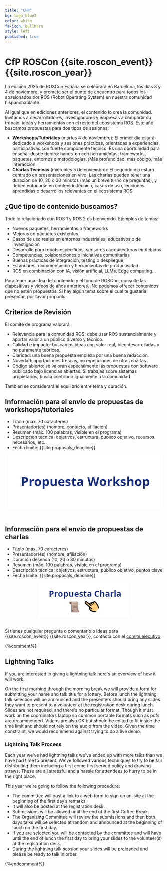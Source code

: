 ```yaml
---
title: "CFP"
bg: logo_blue2
color: white
fa-icon: bullhorn
style: left
published: true
---
```


# CfP ROSCon {{site.roscon_event}} {{site.roscon_year}} 


La edición 2025 de ROSCon España se celebrará en Barcelona, los días 3 y 4 de noviembre, y promete ser el punto de encuentro para todos los apasionados por ROS (Robot Operating System) en nuestra comunidad hispanohablante. 

Al igual que en ediciones anteriores, el contenido lo crea la comunidad. Invitamos a desarrolladores, investigadores y empresas a compartir su trabajo, ideas y herramientas con el resto del ecosistema ROS. Este año buscamos propuestas para dos tipos de sesiones: 
- **Workshops/Tutoriales** (martes 4 de noviembre): El primer día estará dedicado a workshops y sesiones prácticas, orientadas a experiencias participativas con fuerte componente técnico. Es una oportunidad para enseñar desde dentro: hands-on con herramientas, frameworks, paquetes, entornos o metodologías. ¡Más profundidad, más código, más interacción! 
- **Charlas Técnicas** (miercoles 5 de noviembre): El segundo día estará centrado en presentaciones en vivo. Las charlas pueden tener una duración de 10, 20 o 30 minutos (más un breve turno de preguntas), y deben enfocarse en contenido técnico, casos de uso, lecciones aprendidas o desarrollos relevantes en el ecosistema ROS. 

## ¿Qué tipo de contenido buscamos? 

Todo lo relacionado con ROS 1 y ROS 2 es bienvenido. Ejemplos de temas: 

* Nuevos paquetes, herramientas o frameworks 
* Mejoras en paquetes existentes 
* Casos de uso reales en entornos industriales, educativos o de investigación 
* Desarrollo para robots específicos, sensores o arquitecturas embebidas 
* Competencias, colaboraciones o iniciativas comunitarias 
* Buenas prácticas de integración, testing o despliegue 
* Estándares, documentación y herramientas de productividad 
* ROS en combinación con IA, visión artificial, LLMs, Edge computing… 

Para tener una idea del contenido y el tono de ROSCon, consulte las diapositivas y vídeos de [años anteriores](https://www.youtube.com/@ROSConEspana).
¡No podemos ofrecer contenidos que no estén propuestos! Si hay algún tema sobre el cual te gustaría presentar, por favor proponlo.


## Criterios de Revisión
El comité de programa valorará: 

* Relevancia para la comunidad ROS: debe usar ROS sustancialmente y aportar valor a un público diverso y técnico. 
* Calidad e impacto: buscamos ideas con valor real, bien desarrolladas y no puramente teóricas. 
* Claridad: una buena propuesta empieza por una buena redacción. 
* Novedad: aportaciones frescas, no repeticiones de otras charlas. 
* Código abierto: se valoran especialmente las propuestas con software publicado bajo licencias abiertas. Si trabajas sobre sistemas propietarios, busca contribuir igualmente a la comunidad. 

También se considerará el equilibrio entre tema y duración. 

## Información para el envío de propuestas de workshops/tutoriales

* Título (máx. 70 caracteres) 
* Presentador(es) (nombre, contacto, afiliación) 
* Resumen (máx. 100 palabras, visible en el programa) 
* Descripción técnica: objetivos, estructura, público objetivo, recursos necesarios, etc. 
* Fecha límite: {{site.proposals_deadline}} 

<!-- <center>
<a href="https://forms.gle/5mdGtLXuq3f186r1A"><img src="./img/workshop.png" class="workshop-img" alt="Propuesta Workshop" style="width:30%"/></a>
</center> -->

<center>
<a href=""><img src="./img/workshop.png" class="workshop-img" alt="Propuesta Workshop"/></a>
</center>
<br>

## Información para el envío de propuestas de charlas

* Título (máx. 70 caracteres) 
* Presentador(es) (nombre, afiliación) 
* Duración deseada (10, 20 o 30 minutos) 
* Resumen (máx. 100 palabras, visible en el programa) 
* Descripción técnica: objetivos, estructura, público objetivo, puntos clave 
* Fecha límite: {{site.proposals_deadline}} 

<!-- <center>
<a href="https://forms.gle/4pRWU676JufvrMkD9"><img src="./img/charla.png" class="charla-img" alt="Propuesta Charla" style="width:30%"/></a>
</center> -->

<center>
<a href=""><img src="./img/charla.png" class="charla-img" alt="Propuesta Charla"/></a>
</center>


<br>

Si tienes cualquier pregunta o comentario o ideas para {{site.roscon_event}} {{site.roscon_year}}, contacta con el <a href="mailto:rosconferencespain@gmail.com">comité ejecutivo</a>

{%comment%}
## Lightning Talks

If you are interested in giving a lightning talk here's an overview of how it will work.

On the first morning through the morning break we will provide a form for submitting your name and talk title for a lottery.
Before lunch the lightning talk selection will be announced and the presenters should bring any slides they want to present to a volunteer at the registration desk during lunch.
Slides are not required, and there's no particular format.
Though it must work on the coordinators laptop so common portable formats such as pdfs are recommended.
Videos are also OK but should be edited to fit inside the time limit and should not rely on the audio from the video.
Given the time constraint, we would recommend against trying to do a live demo.

### Lightning Talk Process

Each year we've had lightning talks we've ended up with more talks than we have had time to present.
We've followed various techniques to try to be fair distributing them including a first come first served policy and drawing straws.
These are all stressful and a hassle for attendees to hurry to be in the right place.

This year we're going to follow the following procedure:
 * The committee will post a link to a web form to sign up on-site at the beginning of the first day’s remarks.
 * It will also be posted at the registration desk.
 * Submissions will be allowed until the end of the first Coffee Break.
 * The Organizing Committee will review the submissions and then both days talks will be selected at random and announced at the beginning of lunch on the first day.
 * If you are selected you will be contacted by the committee and will have until the end of lunch the first day to bring your slides to the volunteer(s) at the registration desk.
  * During the lightning talk session your slides will be preloaded and please be ready to talk in order.

{%endcomment%}
